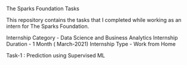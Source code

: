 The Sparks Foundation Tasks

This repository contains the tasks that I completed while working as an intern for The Sparks Foundation.

Internship Category - Data Science and Business Analytics
Internship Duration - 1 Month ( March-2021)
Internship Type - Work from Home

Task-1 : Prediction using Supervised ML

